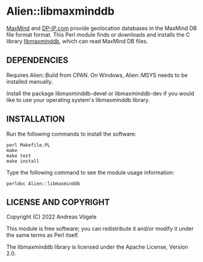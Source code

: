 # Alien::libmaxminddb

[MaxMind](https://www.maxmind.com/) and [DP-IP.com](https://db-ip.com/)
provide geolocation databases in the MaxMind DB file format format.  This Perl
module finds or downloads and installs the C library
[libmaxminddb](https://github.com/maxmind/libmaxminddb), which can read
MaxMind DB files.

## DEPENDENCIES

Requires Alien::Build from CPAN.  On Windows, Alien::MSYS needs to be
installed manually.

Install the package libmaxminddb-devel or libmaxminddb-dev if you would like to
use your operating system's libmaxminddb library.

## INSTALLATION

Run the following commands to install the software:

    perl Makefile.PL
    make
    make test
    make install

Type the following command to see the module usage information:

    perldoc Alien::libmaxminddb

## LICENSE AND COPYRIGHT

Copyright (C) 2022 Andreas Vögele

This module is free software; you can redistribute it and/or modify it under
the same terms as Perl itself.

The libmaxminddb library is licensed under the Apache License, Version 2.0.
